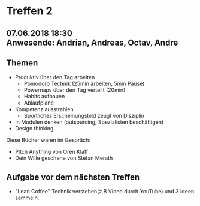 # Treffen 2  
07.06.2018 18:30  
Anwesende: Andrian, Andreas, Octav, Andre
---
## Themen  
* Produktiv über den Tag arbeiten
    * Pomodoro Technik (25min arbeiten, 5min Pause)
    * Powernaps über den Tag verteilt (20min)
    * Habits aufbauen
    * Ablaufpläne
* Kompetenz ausstrahlen
    * Sportliches Erscheinungsbild zeugt von Disziplin
* In Modulen denken (outsourcing, Spezialisten beschäftigen)
* Design thinking

    
    
Diese Bücher waren im Gespräch:
* Pitch Anything von Oren Klaff
* Dein Wille geschehe von Stefan Merath


## Aufgabe vor dem nächsten Treffen  
* "Lean Coffee" Technik verstehen(z.B Video durch YouTube) und 3 Ideen sammeln.
 
